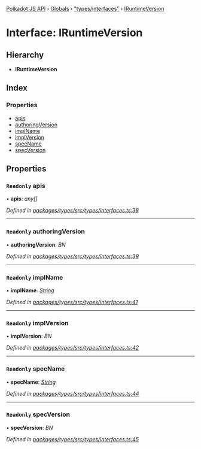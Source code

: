 [Polkadot JS API](../README.md) › [Globals](../globals.md) › ["types/interfaces"](../modules/_types_interfaces_.md) › [IRuntimeVersion](_types_interfaces_.iruntimeversion.md)

# Interface: IRuntimeVersion

## Hierarchy

* **IRuntimeVersion**

## Index

### Properties

* [apis](_types_interfaces_.iruntimeversion.md#readonly-apis)
* [authoringVersion](_types_interfaces_.iruntimeversion.md#readonly-authoringversion)
* [implName](_types_interfaces_.iruntimeversion.md#readonly-implname)
* [implVersion](_types_interfaces_.iruntimeversion.md#readonly-implversion)
* [specName](_types_interfaces_.iruntimeversion.md#readonly-specname)
* [specVersion](_types_interfaces_.iruntimeversion.md#readonly-specversion)

## Properties

### `Readonly` apis

• **apis**: *any[]*

*Defined in [packages/types/src/types/interfaces.ts:38](https://github.com/polkadot-js/api/blob/d75d8bec0e/packages/types/src/types/interfaces.ts#L38)*

___

### `Readonly` authoringVersion

• **authoringVersion**: *BN*

*Defined in [packages/types/src/types/interfaces.ts:39](https://github.com/polkadot-js/api/blob/d75d8bec0e/packages/types/src/types/interfaces.ts#L39)*

___

### `Readonly` implName

• **implName**: *[String](../classes/_primitive_text_.text.md#static-string)*

*Defined in [packages/types/src/types/interfaces.ts:41](https://github.com/polkadot-js/api/blob/d75d8bec0e/packages/types/src/types/interfaces.ts#L41)*

___

### `Readonly` implVersion

• **implVersion**: *BN*

*Defined in [packages/types/src/types/interfaces.ts:42](https://github.com/polkadot-js/api/blob/d75d8bec0e/packages/types/src/types/interfaces.ts#L42)*

___

### `Readonly` specName

• **specName**: *[String](../classes/_primitive_text_.text.md#static-string)*

*Defined in [packages/types/src/types/interfaces.ts:44](https://github.com/polkadot-js/api/blob/d75d8bec0e/packages/types/src/types/interfaces.ts#L44)*

___

### `Readonly` specVersion

• **specVersion**: *BN*

*Defined in [packages/types/src/types/interfaces.ts:45](https://github.com/polkadot-js/api/blob/d75d8bec0e/packages/types/src/types/interfaces.ts#L45)*
